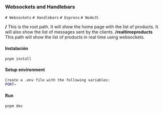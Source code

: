 ### Websockets and Handlebars

`# Websockets` `# Handlebars` `# Express` `# NodeJS`

**/** This is the root path. It will show the home page with the list of products. It will also show the list of messages sent by the clients.
**/realtimeproducts** This path will show the list of products in real time using websockets.

#### Instalación

```bash
pnpm install
```

#### Setup environment

```bash
Create a .env file with the following variables:
PORT=
```

#### Run

```bash
pnpm dev
```